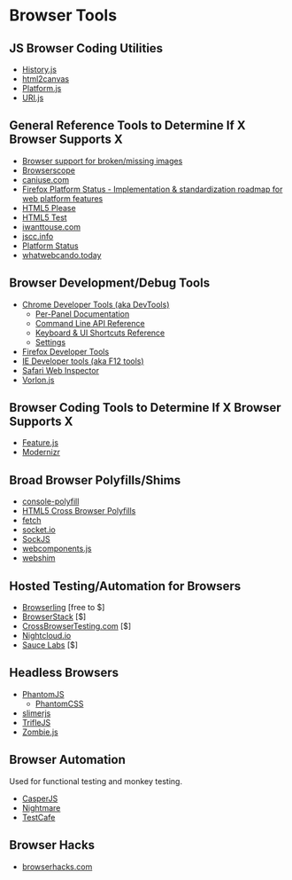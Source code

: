 # Browser Tools

## JS Browser Coding Utilities

- [History.js](https://github.com/browserstate/history.js)
- [html2canvas](https://github.com/niklasvh/html2canvas)
- [Platform.js](https://github.com/bestiejs/platform.js)
- [URI.js](http://medialize.github.io/URI.js/)

## General Reference Tools to Determine If X Browser Supports X

- [Browser support for broken/missing images](http://codepen.io/bartveneman/full/qzCte/)
- [Browserscope](http://www.browserscope.org/)
- [caniuse.com](http://caniuse.com/)
- [Firefox Platform Status - Implementation & standardization roadmap for web platform features](https://platform-status.mozilla.org/)
- [HTML5 Please](http://html5please.com/)
- [HTML5 Test](https://html5test.com/)
- [iwanttouse.com](http://www.iwanttouse.com/)
- [jscc.info](http://jscc.info/)
- [Platform Status](https://dev.modern.ie/platform/status/)
- [whatwebcando.today](https://whatwebcando.today/)

## Browser Development/Debug Tools

- [Chrome Developer Tools (aka DevTools)](https://developers.google.com/web/tools/?hl=en)
  - [Per-Panel Documentation](https://developers.google.com/web/tools/chrome-devtools/#docs)
  - [Command Line API Reference](https://developers.google.com/web/tools/javascript/command-line/command-line-reference?hl=en)
  - [Keyboard & UI Shortcuts Reference](https://developers.google.com/web/tools/iterate/inspect-styles/shortcuts)
  - [Settings](https://developer.chrome.com/devtools/docs/settings)
- [Firefox Developer Tools](https://developer.mozilla.org/en-US/docs/Tools)
- [IE Developer tools (aka F12 tools)](https://dev.modern.ie/platform/documentation/f12-devtools-guide/)
- [Safari Web Inspector](https://developer.apple.com/safari/tools/)
- [Vorlon.js](http://vorlonjs.com/)

## Browser Coding Tools to Determine If X Browser Supports X

- [Feature.js](http://featurejs.com/)
- [Modernizr](https://modernizr.com/)

## Broad Browser Polyfills/Shims

- [console-polyfill](https://github.com/paulmillr/console-polyfill)
- [HTML5 Cross Browser Polyfills](https://github.com/Modernizr/Modernizr/wiki/HTML5-Cross-browser-Polyfills)
- [fetch](https://github.com/github/fetch)
- [socket.io](http://socket.io/)
- [SockJS](https://github.com/sockjs/sockjs-client)
- [webcomponents.js](https://github.com/WebComponents/webcomponentsjs)
- [webshim](https://afarkas.github.io/webshim/demos/)

## Hosted Testing/Automation for Browsers

- [Browserling](https://www.browserling.com/) [free to $]
- [BrowserStack](https://www.browserstack.com) [$]
- [CrossBrowserTesting.com](http://crossbrowsertesting.com/) [$]
- [Nightcloud.io](http://nightcloud.io/)
- [Sauce Labs](https://saucelabs.com/) [$]

## Headless Browsers

- [PhantomJS](http://phantomjs.org/)
  - [PhantomCSS](https://github.com/Huddle/PhantomCSS)
- [slimerjs](http://slimerjs.org/)
- [TrifleJS](http://triflejs.org/)
- [Zombie.js](http://zombie.js.org/)

## Browser Automation

Used for functional testing and monkey testing.

- [CasperJS](http://casperjs.org/)
- [Nightmare](https://github.com/segmentio/nightmare)
- [TestCafe](https://github.com/DevExpress/testcafe)

## Browser Hacks

- [browserhacks.com](http://browserhacks.com/)
